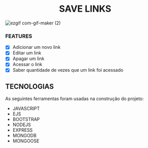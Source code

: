 <h1 align="center">SAVE LINKS</h1>

![ezgif com-gif-maker (2)](https://user-images.githubusercontent.com/85270764/157676739-af152077-97d6-409e-93de-b8d220c1f88f.gif)

### FEATURES

- [x] Adicionar um novo link
- [x] Editar um link
- [x] Apagar um link
- [x] Acessar o link
- [x] Saber quantidade de vezes que um link foi acessado

<h2>TECNOLOGIAS</h2>

<p>As seguintes ferramentas foram usadas na construção do projeto:</p>

<ul>
    <li>JAVASCRIPT</li>
    <li>EJS</li>
    <li>BOOTSTRAP</li>
    <li>NODEJS</li>
    <li>EXPRESS</li>
    <li>MONGODB</li>
    <li>MONGOOSE</li>
</ul>
